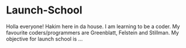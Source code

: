 # Launch-School

Holla everyone! Hakim here in da house. I am learning to be a coder.
My favourite coders/programmers are Greenblatt, Felstein and Stillman. My objective for launch school is ...
